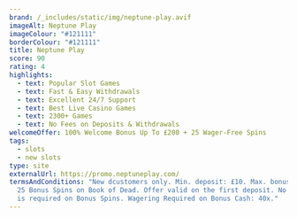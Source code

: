 ```yaml
---
brand: /_includes/static/img/neptune-play.avif
imageAlt: Neptune Play
imageColour: "#121111"
borderColour: "#121111"
title: Neptune Play
score: 90
rating: 4
highlights:
  - text: Popular Slot Games
  - text: Fast & Easy Withdrawals
  - text: Excellent 24/7 Support
  - text: Best Live Casino Games
  - text: 2300+ Games
  - text: No Fees on Deposits & Withdrawals
welcomeOffer: 100% Welcome Bonus Up To £200 + 25 Wager-Free Spins
tags:
  - slots
  - new slots
type: site
externalUrl: https://promo.neptuneplay.com/
termsAndConditions: "New dcustomers only. Min. deposit: £10. Max. bonus: £200 +
  25 Bonus Spins on Book of Dead. Offer valid on the first deposit. No wagering
  is required on Bonus Spins. Wagering Required on Bonus Cash: 40x."
---
```

